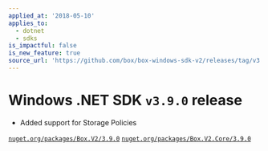 ```yaml
---
applied_at: '2018-05-10'
applies_to:
  - dotnet
  - sdks
is_impactful: false
is_new_feature: true
source_url: 'https://github.com/box/box-windows-sdk-v2/releases/tag/v3.9.0'
---
```


# Windows .NET SDK `v3.9.0` release

- Added support for Storage Policies

[`nuget.org/packages/Box.V2/3.9.0`](https://www.nuget.org/packages/Box.V2/3.9.0)
[`nuget.org/packages/Box.V2.Core/3.9.0`](https://www.nuget.org/packages/Box.V2.Core/3.9.0)